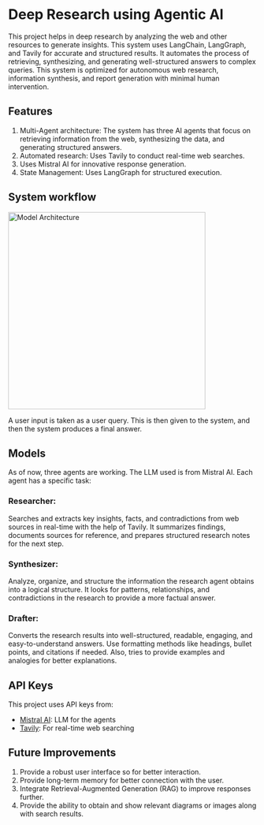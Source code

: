 # Deep Research using Agentic AI
This project helps in deep research by analyzing the web and other resources to generate insights. This system uses LangChain, LangGraph, and Tavily for accurate and structured results. It automates the process of retrieving, synthesizing, and generating well-structured answers to complex queries. This system is optimized for autonomous web research, information synthesis, and report generation with minimal human intervention.

## Features
1. Multi-Agent architecture: The system has three AI agents that focus on retrieving information from the web, synthesizing the data, and generating structured answers.
2. Automated research: Uses Tavily to conduct real-time web searches.
3. Uses Mistral AI for innovative response generation.
4. State Management: Uses LangGraph for structured execution.

## System workflow
<p>
<img src="https://github.com/user-attachments/assets/c3222cac-bed9-4958-98a8-339c955be33e" alt="Model Architecture" width="400">
</p>

A user input is taken as a user query. This is then given to the system, and then the system produces a final answer.

## Models
As of now, three agents are working. The LLM used is from Mistral AI. Each agent has a specific task:
### Researcher:
Searches and extracts key insights, facts, and contradictions from web sources in real-time with the help of Tavily. It summarizes findings, documents sources for reference, and 
prepares structured research notes for the next step.
### Synthesizer:
Analyze, organize, and structure the information the research agent obtains into a logical structure. It looks for patterns, relationships, and contradictions in the research to provide a more factual answer.
### Drafter: 
Converts the research results into well-structured, readable, engaging, and easy-to-understand answers. Use formatting methods like headings, bullet points, and citations if needed. Also, tries to provide examples and analogies for better explanations.

## API Keys
This project uses API keys from:
* [Mistral AI](https://mistral.ai/): LLM for the agents
* [Tavily](https://tavily.com/): For real-time web searching

## Future Improvements
1. Provide a robust user interface so for better interaction.
2. Provide long-term memory for better connection with the user.
3. Integrate Retrieval-Augmented Generation (RAG) to improve responses further.
4. Provide the ability to obtain and show relevant diagrams or images along with search results.
